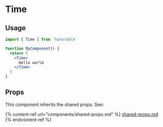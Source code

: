 # Time

## Usage

```jsx
import { Time } from 'honorable'

function MyComponent() {
  return (
    <Time>
      Hello world
    </Time>
  )
}
```

## Props

This component inherits the shared props. See:

{% content-ref url="components/shared-props.md" %}
[shared-props.md](components/shared-props.md)
{% endcontent-ref %}

